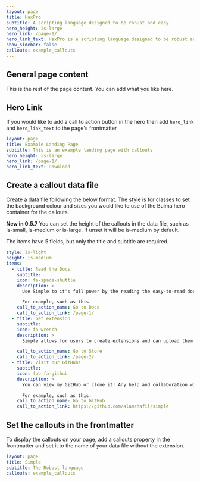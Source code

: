 ```yaml
---
layout: page
title: HaxPro
subtitle: A scripting language designed to be robust and easy.
hero_height: is-large
hero_link: /page-1/
hero_link_text: HaxPro is a scripting language designed to be robust and easy.
show_sidebar: false
callouts: example_callouts
---
```


## General page content

This is the rest of the page content. You can add what you like here.

## Hero Link

If you would like to add a call to action button in the hero then add `hero_link` and `hero_link_text` to the page's frontmatter

```yaml
layout: page
title: Example Landing Page
subtitle: This is an example landing page with callouts
hero_height: is-large
hero_link: /page-1/
hero_link_text: Download
```


## Create a callout data file

Create a data file following the below format. The style is for classes to set the background colour and sizes you would like to use of the Bulma hero container for the callouts.

**New in 0.5.7** You can set the height of the callouts in the data file, such as is-small, is-medium or is-large. If unset it will be is-medium by default.

The items have 5 fields, but only the title and subtitle are required. 

```yaml
style: is-light
height: is-medium
items:
  - title: Read the Docs
    subtitle: 
    icon: fa-space-shuttle
    description: >
      Use Simple to it's full power by the reading the easy-to-read documentation!

      For example, such as this. 
    call_to_action_name: Go to Docs
    call_to_action_link: /page-1/
  - title: Get extension
    subtitle: 
    icon: fa-wrench
    description: >
      Simple allows for users to create extensions and can upload them to our extension store!

    call_to_action_name: Go to Store
    call_to_action_link: /page-2/
  - title: Visit our GitHub!
    subtitle: 
    icon: fab fa-github
    description: >
      You can view my GitHub or clone it! Any help and collaboration will help the growth of this project, thank you!

      For example, such as this.
    call_to_action_name: Go to GitHub
    call_to_action_link: https://github.com/alamshafil/simple
```

## Set the callouts in the frontmatter

To display the callouts on your page, add a callouts property in the frontmatter and set it to the name of your data file without the extension.

```yaml
layout: page
title: Simple
subtitle: The Robust language
callouts: example_callouts
```